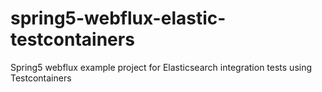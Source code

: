 # spring5-webflux-elastic-testcontainers
Spring5 webflux example project for Elasticsearch integration tests using Testcontainers
